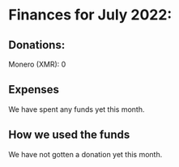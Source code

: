 # Finances for July 2022:

## Donations:

Monero (XMR): 0

## Expenses

We have spent any funds yet this month.

## How we used the funds

We have not gotten a donation yet this month.

